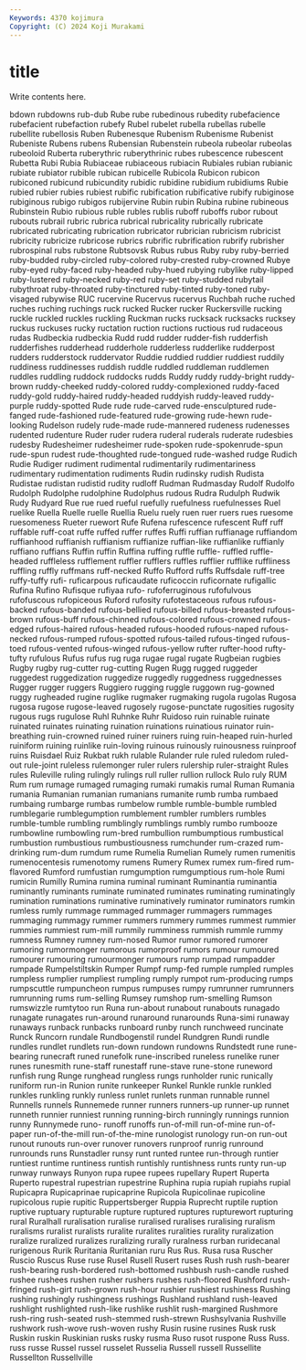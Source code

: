 ```yaml
---
Keywords: 4370 kojimura
Copyright: (C) 2024 Koji Murakami
---
```


# title

Write contents here.



bdown rubdowns rub-dub Rube rube rubedinous rubedity
rubefacience rubefacient rubefaction rubefy Rubel rubelet rubella rubellas rubelle rubellite
rubellosis Ruben Rubenesque Rubenism Rubenisme Rubenist Rubeniste Rubens rubens Rubensian
Rubenstein rubeola rubeolar rubeolas rubeoloid Ruberta ruberythric ruberythrinic rubes rubescence
rubescent Rubetta Rubi Rubia Rubiaceae rubiaceous rubiacin Rubiales rubian rubianic
rubiate rubiator rubible rubican rubicelle Rubicola Rubicon rubicon rubiconed rubicund
rubicundity rubidic rubidine rubidium rubidiums Rubie rubied rubier rubies rubiest
rubific rubification rubificative rubify rubiginose rubiginous rubigo rubigos rubijervine Rubin
rubin Rubina rubine rubineous Rubinstein Rubio rubious ruble rubles rublis
ruboff ruboffs rubor rubout rubouts rubrail rubric rubrica rubrical rubricality
rubrically rubricate rubricated rubricating rubrication rubricator rubrician rubricism rubricist rubricity
rubricize rubricose rubrics rubrific rubrification rubrify rubrisher rubrospinal rubs rubstone
Rubtsovsk Rubus rubus Ruby ruby ruby-berried ruby-budded ruby-circled ruby-colored ruby-crested
ruby-crowned Rubye ruby-eyed ruby-faced ruby-headed ruby-hued rubying rubylike ruby-lipped ruby-lustered
ruby-necked ruby-red ruby-set ruby-studded rubytail rubythroat ruby-throated ruby-tinctured ruby-tinted ruby-toned
ruby-visaged rubywise RUC rucervine Rucervus rucervus Ruchbah ruche ruched ruches
ruching ruchings ruck rucked Rucker rucker Ruckersville rucking ruckle ruckled
ruckles ruckling Ruckman rucks rucksack rucksacks rucksey ruckus ruckuses rucky
ructation ruction ructions ructious rud rudaceous rudas Rudbeckia rudbeckia Rudd
rudd rudder rudder-fish rudderfish rudderfishes rudderhead rudderhole rudderless rudderlike rudderpost
rudders rudderstock ruddervator Ruddie ruddied ruddier ruddiest ruddily ruddiness ruddinesses
ruddish ruddle ruddled ruddleman ruddlemen ruddles ruddling ruddock ruddocks rudds
Ruddy ruddy ruddy-bright ruddy-brown ruddy-cheeked ruddy-colored ruddy-complexioned ruddy-faced ruddy-gold ruddy-haired
ruddy-headed ruddyish ruddy-leaved ruddy-purple ruddy-spotted Rude rude rude-carved rude-ensculptured rude-fanged
rude-fashioned rude-featured rude-growing rude-hewn rude-looking Rudelson rudely rude-made rude-mannered rudeness
rudenesses rudented rudenture Ruder ruder rudera ruderal ruderals ruderate rudesbies
rudesby Rudesheimer rudesheimer rude-spoken rude-spokenrude-spun rude-spun rudest rude-thoughted rude-tongued rude-washed
rudge Rudich Rudie Rudiger rudiment rudimental rudimentarily rudimentariness rudimentary rudimentation
rudiments Rudin rudinsky rudish Rudista Rudistae rudistan rudistid rudity rudloff
Rudman Rudmasday Rudolf Rudolfo Rudolph Rudolphe rudolphine Rudolphus rudous Rudra
Rudulph Rudwik Rudy Rudyard Rue rue rued rueful ruefully ruefulness
ruefulnesses Ruel ruelike Ruella Ruelle ruelle Ruellia Ruelu ruely ruen
ruer ruers rues ruesome ruesomeness Rueter ruewort Rufe Rufena rufescence
rufescent Ruff ruff ruffable ruff-coat ruffe ruffed ruffer ruffes Ruffi
ruffian ruffianage ruffiandom ruffianhood ruffianish ruffianism ruffianize ruffian-like ruffianlike ruffianly
ruffiano ruffians Ruffin ruffin Ruffina ruffing ruffle ruffle- ruffled ruffle-headed
ruffleless rufflement ruffler rufflers ruffles rufflier rufflike ruffliness ruffling ruffly
ruffmans ruff-necked Ruffo Rufford ruffs Ruffsdale ruff-tree ruffy-tuffy rufi- ruficarpous
ruficaudate ruficoccin ruficornate rufigallic Rufina Rufino Rufisque rufiyaa rufo- rufoferruginous
rufofulvous rufofuscous rufopiceous Ruford rufosity rufotestaceous rufous rufous-backed rufous-banded rufous-bellied
rufous-billed rufous-breasted rufous-brown rufous-buff rufous-chinned rufous-colored rufous-crowned rufous-edged rufous-haired rufous-headed
rufous-hooded rufous-naped rufous-necked rufous-rumped rufous-spotted rufous-tailed rufous-tinged rufous-toed rufous-vented rufous-winged
rufous-yellow rufter rufter-hood rufty-tufty rufulous Rufus rufus rug ruga rugae
rugal rugate Rugbeian rugbies Rugby rugby rug-cutter rug-cutting Rugen Rugg
rugged ruggeder ruggedest ruggedization ruggedize ruggedly ruggedness ruggednesses Rugger rugger
ruggers Ruggiero rugging ruggle ruggown rug-gowned ruggy rugheaded rugine ruglike
rugmaker rugmaking rugola rugolas Rugosa rugosa rugose rugose-leaved rugosely rugose-punctate
rugosities rugosity rugous rugs rugulose Ruhl Ruhnke Ruhr Ruidoso ruin
ruinable ruinate ruinated ruinates ruinating ruination ruinations ruinatious ruinator ruin-breathing
ruin-crowned ruined ruiner ruiners ruing ruin-heaped ruin-hurled ruiniform ruining ruinlike
ruin-loving ruinous ruinously ruinousness ruinproof ruins Ruisdael Ruiz Rukbat rukh
rulable Rulander rule ruled ruledom ruled-out rule-joint ruleless rulemonger ruler
rulers rulership ruler-straight Rules rules Ruleville ruling rulingly rulings rull
ruller rullion rullock Rulo ruly RUM Rum rum rumage rumaged
rumaging rumaki rumakis rumal Ruman Rumania rumania Rumanian rumanian rumanians
rumanite rumb rumba rumbaed rumbaing rumbarge rumbas rumbelow rumble rumble-bumble
rumbled rumblegarie rumblegumption rumblement rumbler rumblers rumbles rumble-tumble rumbling rumblingly
rumblings rumbly rumbo rumbooze rumbowline rumbowling rum-bred rumbullion rumbumptious rumbustical
rumbustion rumbustious rumbustiousness rumchunder rum-crazed rum-drinking rum-dum rumdum rume Rumelia
Rumelian Rumely rumen rumenitis rumenocentesis rumenotomy rumens Rumery Rumex rumex
rum-fired rum-flavored Rumford rumfustian rumgumption rumgumptious rum-hole Rumi rumicin Rumilly
Rumina rumina ruminal ruminant Ruminantia ruminantia ruminantly ruminants ruminate ruminated
ruminates ruminating ruminatingly rumination ruminations ruminative ruminatively ruminator ruminators rumkin
rumless rumly rummage rummaged rummager rummagers rummages rummaging rummagy rummer
rummers rummery rummes rummest rummier rummies rummiest rum-mill rummily rumminess
rummish rummle rummy rumness Rumney rumney rum-nosed Rumor rumor rumored
rumorer rumoring rumormonger rumorous rumorproof rumors rumour rumoured rumourer rumouring
rumourmonger rumours rump rumpad rumpadder rumpade Rumpelstiltskin Rumper Rumpf rump-fed
rumple rumpled rumples rumpless rumplier rumpliest rumpling rumply rumpot rum-producing
rumps rumpscuttle rumpuncheon rumpus rumpuses rumpy rumrunner rumrunners rumrunning rums
rum-selling Rumsey rumshop rum-smelling Rumson rumswizzle rumtytoo run Runa run-about
runabout runabouts runagado runagate runagates run-around runaround runarounds Runa-simi runaway
runaways runback runbacks runboard runby runch runchweed runcinate Runck Runcorn
rundale Rundbogenstil rundel Rundgren Rundi rundle rundles rundlet rundlets run-down
rundown rundowns Rundstedt rune rune-bearing runecraft runed runefolk rune-inscribed runeless
runelike runer runes runesmith rune-staff runestaff rune-stave rune-stone runeword runfish
rung Runge runghead rungless rungs runholder runic runically runiform run-in
Runion runite runkeeper Runkel Runkle runkle runkled runkles runkling runkly
runless runlet runlets runman runnable runnel Runnells runnels Runnemede runner
runners runners-up runner-up runnet runneth runnier runniest running running-birch runningly
runnings runnion runny Runnymede runo- runoff runoffs run-of-mill run-of-mine run-of-paper
run-of-the-mill run-of-the-mine runologist runology run-on run-out runout runouts run-over runover
runovers runproof runrig runround runrounds runs Runstadler runsy runt runted
runtee run-through runtier runtiest runtime runtiness runtish runtishly runtishness runts
runty run-up runway runways Runyon rupa rupee rupees rupellary Rupert
Ruperta Ruperto rupestral rupestrian rupestrine Ruphina rupia rupiah rupiahs rupial
Rupicapra Rupicaprinae rupicaprine Rupicola Rupicolinae rupicoline rupicolous rupie rupitic Ruppertsberger
Ruppia Ruprecht ruptile ruption ruptive ruptuary rupturable rupture ruptured ruptures
rupturewort rupturing rural Ruralhall ruralisation ruralise ruralised ruralises ruralising ruralism
ruralisms ruralist ruralists ruralite ruralites ruralities rurality ruralization ruralize ruralized
ruralizes ruralizing rurally ruralness rurban ruridecanal rurigenous Rurik Ruritania Ruritanian
ruru Rus Rus. Rusa rusa Ruscher Ruscio Ruscus Ruse ruse
Rusel Rusell Rusert ruses Rush rush rush-bearer rush-bearing rush-bordered rush-bottomed
rushbush rush-candle rushed rushee rushees rushen rusher rushers rushes rush-floored
Rushford rush-fringed rush-girt rush-grown rush-hour rushier rushiest rushiness Rushing rushing
rushingly rushingness rushings Rushland rushland rush-leaved rushlight rushlighted rush-like rushlike
rushlit rush-margined Rushmore rush-ring rush-seated rush-stemmed rush-strewn Rushsylvania Rushville rushwork
rush-wove rush-woven rushy Rusin rusine rusines Rusk rusk Ruskin ruskin
Ruskinian rusks rusky rusma Ruso rusot ruspone Russ Russ. russ
russe Russel russel russelet Russelia Russell russell Russellite Russellton Russellville
